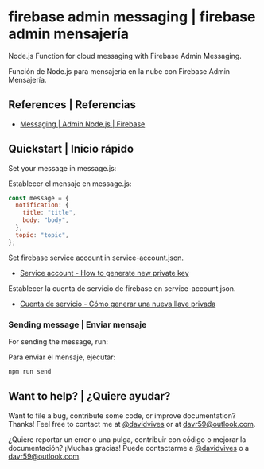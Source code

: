# firebase admin messaging | firebase admin mensajería

Node.js Function for cloud messaging with Firebase Admin Messaging.

Función de Node.js para mensajería en la nube con Firebase Admin Mensajería.

## References | Referencias

- [Messaging | Admin Node.js | Firebase](https://firebase.google.com/docs/reference/admin/node/admin.messaging)

## Quickstart | Inicio rápido

Set your message in message.js:

Establecer el mensaje en message.js:

```javascript
const message = {
  notification: {
    title: "title",
    body: "body",
  },
  topic: "topic",
};
```

Set firebase service account in service-account.json.

- [Service account - How to generate new private key](https://firebase.google.com/docs/admin/setup?authuser=0#add_firebase_to_your_app)

Establecer la cuenta de servicio de firebase en service-account.json.

- [Cuenta de servicio - Cómo generar una nueva llave privada](https://firebase.google.com/docs/admin/setup?authuser=0#add_firebase_to_your_app)

### Sending message | Enviar mensaje

For sending the message, run:

Para enviar el mensaje, ejecutar:

```bash
npm run send
```

## Want to help? | ¿Quiere ayudar?

Want to file a bug, contribute some code, or improve documentation? Thanks! Feel free to contact me at [@davidvives](https://twitter.com/davidvives) or at davr59@outlook.com.

¿Quiere reportar un error o una pulga, contribuir con código o mejorar la documentación? ¡Muchas gracias! Puede contactarme a [@davidvives](https://twitter.com/davidvives) o a davr59@outlook.com.
